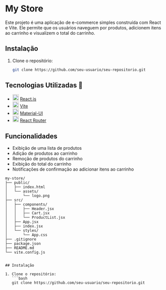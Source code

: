 # My Store

Este projeto é uma aplicação de e-commerce simples construída com React e Vite. Ele permite que os usuários naveguem por produtos, adicionem itens ao carrinho e visualizem o total do carrinho.


## Instalação

1. Clone o repositório:

   ```bash
   git clone https://github.com/seu-usuario/seu-repositorio.git

## Tecnologias Utilizadas  🔧

- <img src="https://upload.wikimedia.org/wikipedia/commons/a/a7/React-icon.svg" alt="React" width="20"/> [React.js](https://reactjs.org/)
- <img src="https://vitejs.dev/logo.svg" alt="Vite" width="20"/> [Vite](https://vitejs.dev/)
- <img src="https://mui.com/static/logo.png" alt="Material-UI" width="20"/> [Material-UI](https://mui.com/)
- <img src="https://reactrouter.com/favicon.ico" alt="React Router" width="20"/> [React Router](https://reactrouter.com/)


## Funcionalidades

- Exibição de uma lista de produtos
- Adição de produtos ao carrinho
- Remoção de produtos do carrinho
- Exibição do total do carrinho
- Notificações de confirmação ao adicionar itens ao carrinho

```plaintext
my-store/
├── public/
│   ├── index.html
│   └── assets/
│       └── logo.png
├── src/
│   ├── components/
│   │   ├── Header.jsx
│   │   ├── Cart.jsx
│   │   └── ProductList.jsx
│   ├── App.jsx
│   ├── index.jsx
│   └── styles/
│       └── App.css
├── .gitignore
├── package.json
├── README.md
└── vite.config.js 


## Instalação

1. Clone o repositório:
   ```bash
   git clone https://github.com/seu-usuario/seu-repositorio.git